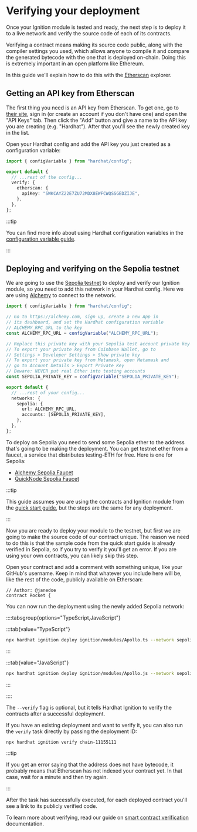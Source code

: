 # Verifying your deployment

Once your Ignition module is tested and ready, the next step is to deploy it to a live network and verify the source code of each of its contracts.

Verifying a contract means making its source code public, along with the compiler settings you used, which allows anyone to compile it and compare the generated bytecode with the one that is deployed on-chain. Doing this is extremely important in an open platform like Ethereum.

In this guide we'll explain how to do this with the [Etherscan](https://etherscan.io/) explorer.

## Getting an API key from Etherscan

The first thing you need is an API key from Etherscan. To get one, go to [their site](https://etherscan.io/login), sign in (or create an account if you don't have one) and open the "API Keys" tab. Then click the "Add" button and give a name to the API key you are creating (e.g. "Hardhat"). After that you'll see the newly created key in the list.

Open your Hardhat config and add the API key you just created as a configuration variable:

```ts
import { configVariable } from "hardhat/config";

export default {
  // ...rest of the config...
  verify: {
    etherscan: {
      apiKey: "SWKCAYZ22E7ZU72MDX8EWFCWQSSGEDZIJE",
    },
  },
};
```

:::tip

You can find more info about using Hardhat configuration variables in the [configuration variable guide](../../../docs/learn-more/configuration-variables.md).

:::

## Deploying and verifying on the Sepolia testnet

We are going to use the [Sepolia testnet](https://ethereum.org/en/developers/docs/networks/#sepolia) to deploy and verify our Ignition module, so you need to add this network in your Hardhat config. Here we are using [Alchemy](https://alchemy.com/) to connect to the network.

```ts
import { configVariable } from "hardhat/config";

// Go to https://alchemy.com, sign up, create a new App in
// its dashboard, and set the Hardhat configuration variable
// ALCHEMY_RPC_URL to the key
const ALCHEMY_RPC_URL = configVariable("ALCHEMY_RPC_URL");

// Replace this private key with your Sepolia test account private key
// To export your private key from Coinbase Wallet, go to
// Settings > Developer Settings > Show private key
// To export your private key from Metamask, open Metamask and
// go to Account Details > Export Private Key
// Beware: NEVER put real Ether into testing accounts
const SEPOLIA_PRIVATE_KEY = configVariable("SEPOLIA_PRIVATE_KEY");

export default {
  // ...rest of your config...
  networks: {
    sepolia: {
      url: ALCHEMY_RPC_URL,
      accounts: [SEPOLIA_PRIVATE_KEY],
    },
  },
};
```

To deploy on Sepolia you need to send some Sepolia ether to the address that's going to be making the deployment. You can get testnet ether from a faucet, a service that distributes testing-ETH for free. Here is one for Sepolia:

- [Alchemy Sepolia Faucet](https://sepoliafaucet.com/)
- [QuickNode Sepolia Faucet](https://faucet.quicknode.com/ethereum/sepolia)

:::tip

This guide assumes you are using the contracts and Ignition module from the [quick start guide](../getting-started/index.md), but the steps are the same for any deployment.

:::

Now you are ready to deploy your module to the testnet, but first we are going to make the source code of our contract unique. The reason we need to do this is that the sample code from the quick start guide is already verified in Sepolia, so if you try to verify it you'll get an error. If you are using your own contracts, you can likely skip this step.

Open your contract and add a comment with something unique, like your GitHub's username. Keep in mind that whatever you include here will be, like the rest of the code, publicly available on Etherscan:

```solidity
// Author: @janedoe
contract Rocket {
```

You can now run the deployment using the newly added Sepolia network:

::::tabsgroup{options="TypeScript,JavaScript"}

:::tab{value="TypeScript"}

```sh
npx hardhat ignition deploy ignition/modules/Apollo.ts --network sepolia --verify
```

:::

:::tab{value="JavaScript"}

```sh
npx hardhat ignition deploy ignition/modules/Apollo.js --network sepolia --verify
```

:::

::::

The `--verify` flag is optional, but it tells Hardhat Ignition to verify the contracts after a successful deployment.

If you have an existing deployment and want to verify it, you can also run the `verify` task directly by passing the deployment ID:

```sh
npx hardhat ignition verify chain-11155111
```

:::tip

If you get an error saying that the address does not have bytecode, it probably means that Etherscan has not indexed your contract yet. In that case, wait for a minute and then try again.

:::

After the task has successfully executed, for each deployed contract you'll see a link to its publicly verified code.

To learn more about verifying, read our guide on [smart contract verification](../../../docs/learn-more/smart-contract-verification.md) documentation.
